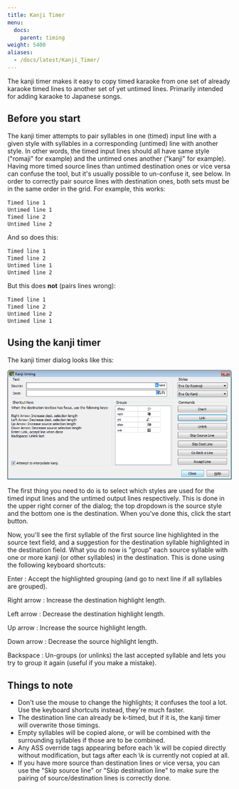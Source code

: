 ```yaml
---
title: Kanji Timer
menu:
  docs:
    parent: timing
weight: 5400
aliases:
  - /docs/latest/Kanji_Timer/
---
```


The kanji timer makes it easy to copy timed karaoke from one set of already karaoke timed lines to another set of yet untimed lines. Primarily intended for adding karaoke to Japanese songs.

## Before you start

The kanji timer attempts to pair syllables in one (timed) input line with a given style with syllables in a corresponding (untimed) line with another style. In other words, the timed input lines should all have same style ("romaji" for example) and the untimed ones another ("kanji" for example). Having more timed source lines than untimed destination ones or vice versa can confuse the tool, but it's usually possible to un-confuse it, see below. In order to correctly pair source lines with destination ones, both sets must be in the same order in the grid. For example, this works:

```plaintext
Timed line 1
Untimed line 1
Timed line 2
Untimed line 2
```

And so does this:

```plaintext
Timed line 1
Timed line 2
Untimed line 1
Untimed line 2
```

But this does **not** (pairs lines wrong):

```plaintext
Timed line 1
Timed line 2
Untimed line 2
Untimed line 1
```

## Using the kanji timer

The kanji timer dialog looks like this:

![Kanji_timer](/img/3.2/Kanji_timer.png#center)

The first thing you need to do is to select which styles are used for the timed input lines and the untimed output lines respectively. This is done in the upper right corner of the dialog; the top dropdown is the source style and the bottom one is the destination. When you've done this, click the start button.

Now, you'll see the first syllable of the first source line highlighted in the source text field, and a suggestion for the destination syllable highlighted in the destination field. What you do now is "group" each source syllable with one or more kanji (or other syllables) in the destination. This is done using the following keyboard shortcuts:

Enter
: Accept the highlighted grouping (and go to next line if all syllables are grouped).

Right arrow
: Increase the destination highlight length.

Left arrow
: Decrease the destination highlight length.

Up arrow
: Increase the source highlight length.

Down arrow
: Decrease the source highlight length.

Backspace
: Un-groups (or unlinks) the last accepted syllable and lets you try to group it again (useful if you make a mistake).

## Things to note

- Don't use the mouse to change the highlights; it confuses the tool a lot. Use the keyboard shortcuts instead, they're much faster.
- The destination line can already be k-timed, but if it is, the kanji timer will overwrite those timings.
- Empty syllables will be copied alone, or will be combined with the surrounding syllables if those are to be combined.
- Any ASS override tags appearing before each \\k will be copied directly without modification, but tags after each \\k is currently not copied at all.
- If you have more source than destination lines or vice versa, you can use the "Skip source line" or "Skip destination line" to make sure the pairing of source/destination lines is correctly done.
